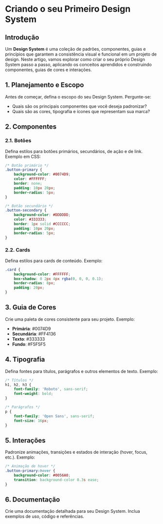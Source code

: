 # Criando o seu Primeiro Design System

## **Introdução**
Um **Design System** é uma coleção de padrões, componentes, guias e princípios que garantem a consistência visual e funcional em um projeto de design. Neste artigo, vamos explorar como criar o seu próprio Design System passo a passo, aplicando os conceitos aprendidos e construindo componentes, guias de cores e interações.

## **1. Planejamento e Escopo**
Antes de começar, defina o escopo do seu Design System. Pergunte-se:
- Quais são os principais componentes que você deseja padronizar?
- Quais são as cores, tipografia e ícones que representam sua marca?

## **2. Componentes**
### **2.1. Botões**
Defina estilos para botões primários, secundários, de ação e de link. Exemplo em CSS:

```css
/* Botão primário */
.button-primary {
    background-color: #0074D9;
    color: #FFFFFF;
    border: none;
    padding: 10px 20px;
    border-radius: 5px;
}

/* Botão secundário */
.button-secondary {
    background-color: #DDDDDD;
    color: #333333;
    border: 1px solid #CCCCCC;
    padding: 10px 20px;
    border-radius: 5px;
}
```

### **2.2. Cards**
Defina estilos para cards de conteúdo. Exemplo:

```css
.card {
    background-color: #FFFFFF;
    box-shadow: 0 2px 4px rgba(0, 0, 0, 0.1);
    border-radius: 8px;
    padding: 20px;
}
```

## **3. Guia de Cores**
Crie uma paleta de cores consistente para seu projeto. Exemplo:

- **Primária**: #0074D9
- **Secundária**: #FF4136
- **Texto**: #333333
- **Fundo**: #F5F5F5

## **4. Tipografia**
Defina fontes para títulos, parágrafos e outros elementos de texto. Exemplo:

```css
/* Títulos */
h1, h2, h3 {
    font-family: 'Roboto', sans-serif;
    font-weight: bold;
}

/* Parágrafos */
p {
    font-family: 'Open Sans', sans-serif;
    font-size: 16px;
}
```

## **5. Interações**
Padronize animações, transições e estados de interação (hover, focus, etc.). Exemplo:

```css
/* Animação de hover */
.button-primary:hover {
    background-color: #0056A0;
    transition: background-color 0.3s ease;
}
```

## **6. Documentação**
Crie uma documentação detalhada para seu Design System. Inclua exemplos de uso, código e referências.
